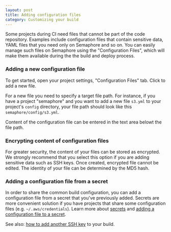 ```yaml
---
layout: post
title: Adding configuration files
category: Customizing your build
---
```


Some projects during CI need files that cannot be part of the code repository.
Examples include configuration files that contain sensitive data, YAML files
that you need only on Semaphore and so on. You can easily manage such files on
Semaphore using the "Configuration Files", which will make them available
during the the build and deploy process.

### Adding a new configuration file

To get started, open your project settings, "Configuration Files" tab. Click to
add a new file.

For a new file you need to specify a target file path. For instance, if you
have a project "semaphore" and you want to add a new file `s3.yml` to your
project's `config` directory, your file path should look like this
`semaphore/config/s3.yml`.

Content of the configuration file can be entered in the text area belowt the
file path.

### Encrypting content of configuration files

For greater security, the content of your files can be stored as encrypted. We
strongly recommend that you select this option if you are adding sensitive data
such as SSH keys. Once created, encrypted file cannot be edited. The identity
of your file can be determined by the MD5 hash.

### Adding a configuration file from a secret

In order to share the common build configuration, you can add a configuration
file from a secret that you've previously added. Secrets are more convenient solution
if you have projects that share some configuration files (e.g. `~/.aws/credentials`).
Learn more about [secrets](/docs/secrets.html) and
[adding a configuration file to a secret](/docs/secrets.html#adding-a-configuration-file-to-the-secret).

See also: [how to add another SSH key](/docs/adding-more-ssh-keys.html) to your build.

